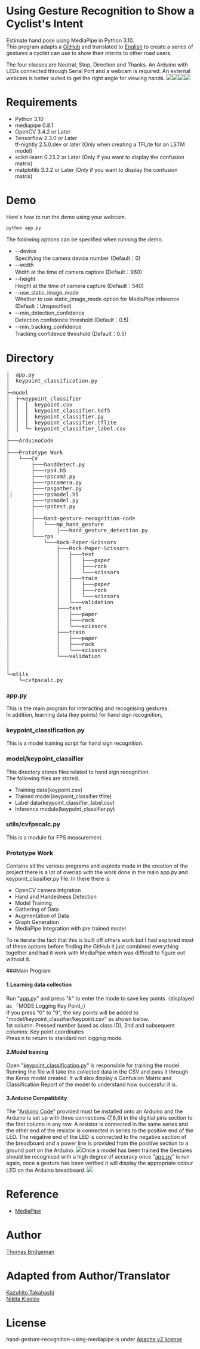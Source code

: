 # Using Gesture Recognition to Show a Cyclist's Intent
Estimate hand pose using MediaPipe in Python 3.10.<br> This program adapts a [GitHub](https://github.com/Kazuhito00/hand-gesture-recognition-using-mediapipe)
and translated to [English](https://github.com/kinivi/hand-gesture-recognition-mediapipe) to create a series of gestures
a cyclist can use to show their intents to other road users.

The four classes are Neutral, Stop, Direction and Thanks.
An Arduino with LEDs connected through Serial Port and a webcam is required.
An external webcam is better suited to get the right angle for viewing hands.
![](Pictures/Neutral.jpg)![](Pictures/Stop.jpg)![](Pictures/Direction.jpg)![](Pictures/Thanks.jpg)
# Requirements
* Python 3.10
* mediapipe 0.8.1
* OpenCV 3.4.2 or Later
* Tensorflow 2.3.0 or Later<br>tf-nightly 2.5.0.dev or later (Only when creating a TFLite for an LSTM model)
* scikit-learn 0.23.2 or Later (Only if you want to display the confusion matrix) 
* matplotlib 3.3.2 or Later (Only if you want to display the confusion matrix)


# Demo
Here's how to run the demo using your webcam.
```bash
python app.py
```

The following options can be specified when running the demo.
* --device<br>Specifying the camera device number (Default：0)
* --width<br>Width at the time of camera capture (Default：960)
* --height<br>Height at the time of camera capture (Default：540)
* --use_static_image_mode<br>Whether to use static_image_mode option for MediaPipe inference (Default：Unspecified)
* --min_detection_confidence<br>
Detection confidence threshold (Default：0.5)
* --min_tracking_confidence<br>
Tracking confidence threshold (Default：0.5)

# Directory
<pre>
│  app.py
│  keypoint_classification.py
│
├─model
│  ├─keypoint_classifier
│  │  │  keypoint.csv
│  │  │  keypoint_classifier.hdf5
│  │  │  keypoint_classifier.py
│  │  │  keypoint_classifier.tflite
│  │  └─ keypoint_classifier_label.csv
│
├───ArduinoCode
│
├───Prototype Work
│   └───CV
│       ├───handdetect.py
│       ├───rps4.h5
│       ├───rpscam2.py
│       ├───rpscamera.py
│       ├───rpsgather.py
││      ├───rpsmodel.h5
│       ├───rpsmodel.py
│       ├───rpstest.py
│       │
│       ├───hand-gesture-recognition-code
│       │   └───mp_hand_gesture
│       │       │───hand_gesture_detection.py
│       └───rps
│           └───Rock-Paper-Scissors
│               ├───Rock-Paper-Scissors
│               │   ├───test
│               │   │   ├───paper
│               │   │   ├───rock
│               │   │   └───scissors
│               │   ├───train
│               │   │   ├───paper
│               │   │   ├───rock
│               │   │   └───scissors
│               │   └───validation
│               ├───test
│               │   ├───paper
│               │   ├───rock
│               │   └───scissors
│               ├───train
│               │   ├───paper
│               │   ├───rock
│               │   └───scissors
│               └───validation
│
│        
└─utils
    └─cvfpscalc.py
</pre>

### app.py
This is the main program for interacting and recognising gestures.<br>
In addition, learning data (key points) for hand sign recognition,<br>

### keypoint_classification.py
This is a model training script for hand sign recognition.


### model/keypoint_classifier
This directory stores files related to hand sign recognition.<br>
The following files are stored.
* Training data(keypoint.csv)
* Trained model(keypoint_classifier.tflite)
* Label data(keypoint_classifier_label.csv)
* Inference module(keypoint_classifier.py)


### utils/cvfpscalc.py
This is a module for FPS measurement.

### Prototype Work
Contains all the various programs and exploits made in the creation of the project
there is a lot of overlap with the work done in the main app.py and keypoint_classifier.py file.
In there there is:
* OpenCV camera Intgration
* Hand and Handedness Detection
* Model Training
* Gathering of Data
* Augmentation of Data
* Graph Generation
* MediaPipe Integration with pre trained model

To re iterate the fact that this is built off others work but I had explored
most of these options before finding the GitHub it just combined everything together
and had it work with MediaPipe which was difficult to figure out without it.

###Main Program
#### 1.Learning data collection
Run "[app.py](app.py)" and
press "k" to enter the mode to save key points（displayed as 「MODE:Logging Key Point」）<br>
If you press "0" to "9", the key points will be added to "model/keypoint_classifier/keypoint.csv" as shown below.<br>
1st column: Pressed number (used as class ID), 2nd and subsequent columns: Key point coordinates<br>
Press n to return to standard not logging mode.

#### 2.Model training
Open "[keypoint_classification.py](keypoint_classification.py)" is responsible for training the model.
Running the file will take the collected data in the CSV and pass it through the Keras model created. It will also
display a Confusion Matrix and Classification Report of the model to understand how successful it is.<br>

#### 3.Arduino Compatibility
The "[Arduino Code](ArduinoCode/ArduinoCode.ino)" provided must be installed onto an Arduino and the Arduino is set up with three connections (7,8,9) in the digitial pins
section to the first column in any row. A resistor is connected in the same series and the other end of the resistor is connected in series to the positive end of the LED. 
The negative end of the LED is connected to the negative section of the breadboard and a power line is provided from the positive section to a ground port on the Arduino.
![](Pictures/Arduino.jpg)Once a model has been trained the Gestures should be recognised with a high degree of accuracy once "[app.py](app.py)" is run again, once a gesture has been verified
it will display the appropriate colour LED on the Arduino breadboard. 
![](Pictures/Stop.jpg)
# Reference
* [MediaPipe](https://mediapipe.dev/)

# Author
[Thomas Bridgeman](https://github.com/thomasbridgemanatu)

# Adapted from Author/Translator
[Kazuhito Takahashi](https://github.com/Kazuhito00) <br>
[Nikita Kiselov](https://github.com/kinivi)
 
# License 
hand-gesture-recognition-using-mediapipe is under [Apache v2 license](LICENSE).
